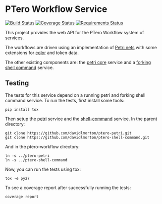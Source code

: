 # PTero Workflow Service
[![Build Status](https://travis-ci.org/davidlmorton/ptero-workflow.svg?branch=master)](https://travis-ci.org/davidlmorton/ptero-workflow)
[![Coverage Status](https://coveralls.io/repos/github/davidlmorton/ptero-workflow/badge.svg?branch=master)](https://coveralls.io/github/davidlmorton/ptero-workflow?branch=master)
[![Requirements Status](https://requires.io/github/davidlmorton/ptero-workflow/requirements.svg?branch=master)](https://requires.io/github/davidlmorton/ptero-workflow/requirements/?branch=master)


This project provides the web API for the PTero Workflow system of services.

The workflows are driven using an implementation of [Petri
nets](https://en.wikipedia.org/wiki/Petri_net) with some extensions for
[color](https://en.wikipedia.org/wiki/Coloured_Petri_net) and token data.

The other existing components are: the [petri
core](https://github.com/davidlmorton/ptero-petri) service and a [forking shell
command](https://github.com/davidlmorton/ptero-shell-command) service.


## Testing

The tests for this service depend on a running petri and forking shell command
service.  To run the tests, first install some tools:

    pip install tox

Then setup the [petri](https://github.com/davidlmorton/ptero-petri) service and the
[shell-command](https://github.com/davidlmorton/ptero-shell-command) service. In the
parent directory:

    git clone https://github.com/davidlmorton/ptero-petri.git
    git clone https://github.com/davidlmorton/ptero-shell-command.git

And in the ptero-workflow directory:

    ln -s ../ptero-petri
    ln -s ../ptero-shell-command

Now, you can run the tests using tox:

    tox -e py27

To see a coverage report after successfully running the tests:

    coverage report
